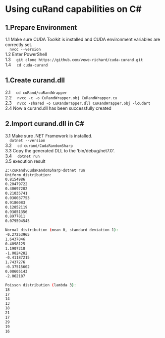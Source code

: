 # Using cuRand capabilities on C#
## 1.Prepare Environment
1.1 Make sure CUDA Toolkit is installed and CUDA environment variables are correctly set.</br>
`   nvcc --version   `<br/>
1.2 Enter PowerShell <br/>
1.3 `   git clone https://github.com/vewe-richard/cuda-curand.git   `<br/>
1.4 `   cd cuda-curand   `
## 1.Create curand.dll
2.1 `   cd cuRand/cuRandWrapper   `<br/>
2.2 `   nvcc -c -o CuRandWrapper.obj CuRandWrapper.cu   `</br>
2.3 `   nvcc -shared -o CuRandWrapper.dll CuRandWrapper.obj -lcudart   `</br>
2.4 Now a curand.dll has been successfully created<dr/>
## 2.Import curand.dll in C#
3.1 Make sure .NET Framework is installed.<br/>
`   dotnet --version   ` <br/>
3.2 `   cd curand/CudaRandomSharp   `<br/>
3.3 Copy the generated DLL to the ‘bin/debug/net7.0’.</br>
3.4 `   dotnet run   `<br/>
3.5 execution result
```bash
Z:\cuRand\CudaRandomSharp>dotnet run
Uniform distribution:
0.8154986
0.20479722
0.40697202
0.21035741
0.030037753
0.9186083
0.12852119
0.93051356
0.8977811
0.079594545

Normal distribution (mean 0, standard deviation 1):
-0.27253965
1.6437846
0.4098125
1.1907218
-1.0824282
-0.41187215
1.7437276
-0.37515602
0.08605143
-2.062187

Poisson distribution (lambda 3):
18
17
14
13
18
21
17
29
19
16

